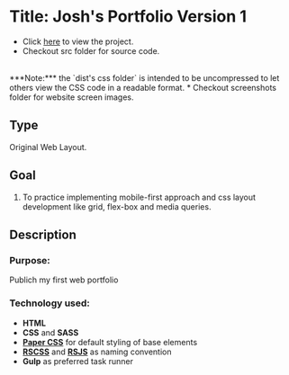 # Title: Josh's Portfolio Version 1
* Click [here](./dist/index.html) to view the project.
* Checkout src folder for source code.
<br>
***Note:*** the `dist's css folder` is intended to be uncompressed to let others view the CSS code in a readable format.
* Checkout screenshots folder for website screen images.

## Type
Original Web Layout.

## Goal
1. To practice implementing mobile-first approach and css layout development like grid, flex-box and media queries.

## Description
### Purpose:
Publich my first web portfolio

### Technology used:
* **HTML**
* **CSS** and **SASS**
* **[Paper CSS](https://rscss.io/index.html)** for default styling of base elements
* **[RSCSS](https://rscss.io/index.html)** and **[RSJS](https://ricostacruz.com/rsjs/)** as naming convention
* **Gulp** as preferred task runner




